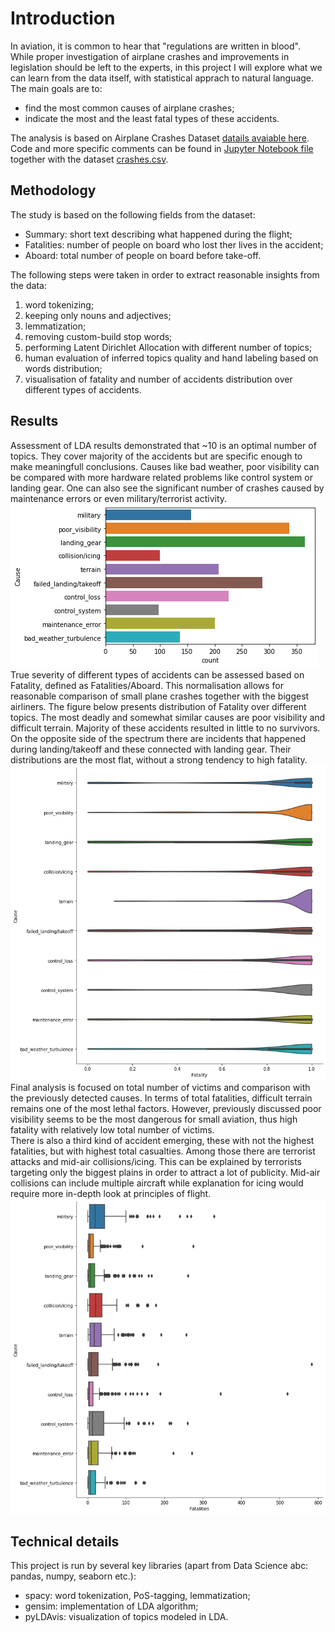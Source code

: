 # Introduction
In aviation, it is common to hear that "regulations are written in blood". While proper investigation of airplane crashes and improvements in legislation should be left to the experts, in this project I will explore what we can learn from the data itself, with statistical apprach to natural language.  
The main goals are to:
* find the most common causes of airplane crashes;
* indicate the most and the least fatal types of these accidents.

The analysis is based on Airplane Crashes Dataset [datails avaiable here](https://www.kaggle.com/saurograndi/airplane-crashes-since-1908). Code and more specific comments can be found in [Jupyter Notebook file](airplane_crashes.ipynb) together with the dataset [crashes.csv](crashes.csv).

## Methodology
The study is based on the following fields from the dataset:
* Summary: short text describing what happened during the flight;
* Fatalities: number of people on board who lost ther lives in the accident;
* Aboard: total number of people on board before take-off.

The following steps were taken in order to extract reasonable insights from the data:
1. word tokenizing;
1. keeping only nouns and adjectives;
1. lemmatization;
1. removing custom-build stop words;
1. performing Latent Dirichlet Allocation with different number of topics;
1. human evaluation of inferred topics quality and hand labeling based on words distribution;
1. visualisation of fatality and number of accidents distribution over different types of accidents.

## Results
Assessment of LDA results demonstrated that ~10 is an optimal number of topics. They cover majority of the accidents but are specific enough to make meaningfull conclusions. Causes like bad weather, poor visibility can be compared with more hardware related problems like control system or landing gear. One can also see the significant number of crashes caused by maintenance errors or even military/terrorist activity.  
![accidents count over different topics](img/number_of_crashes.png)  
True severity of different types of accidents can be assessed based on Fatality, defined as Fatalities/Aboard. This normalisation allows for reasonable comparison of small plane crashes together with the biggest airliners. The figure below presents distribution of Fatality over different topics. The most deadly and somewhat similar causes are poor visibility and difficult terrain. Majority of these accidents resulted in little to no survivors. On the opposite side of the spectrum there are incidents that happened during landing/takeoff and these connected with landing gear. Their distributions are the most flat, without a strong tendency to high fatality.
![fatality over different topics](img/fatality_distribution.png)  
Final analysis is focused on total number of victims and comparison with the previously detected causes. In terms of total fatalities, difficult terrain remains one of the most lethal factors. However, previously discussed poor visibility seems to be the most dangerous for small aviation, thus high fatality with relatively low total number of victims.  
There is also a third kind of accident emerging, these with not the highest fatalities, but with highest total casualties. Among those there are terrorist attacks and mid-air collisions/icing. This can be explained by terrorists targeting only the biggest plains in order to attract a lot of publicity. Mid-air collisions can include multiple aircraft while explanation for icing would require more in-depth look at principles of flight.
![fatalities over different topics](img/fatalities_distribution.png)  

## Technical details
This project is run by several key libraries (apart from Data Science abc: pandas, numpy, seaborn etc.):
* spacy: word tokenization, PoS-tagging, lemmatization;
* gensim: implementation of LDA algorithm;
* pyLDAvis: visualization of topics modeled in LDA.
